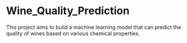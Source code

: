# Wine_Quality_Prediction

This project aims to build a machine learning model that can predict the quality of wines based on various chemical properties.
